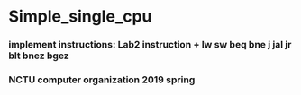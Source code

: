 # Simple_single_cpu
### implement instructions: Lab2 instruction + lw sw beq bne j jal jr blt bnez bgez
### NCTU computer organization 2019 spring

